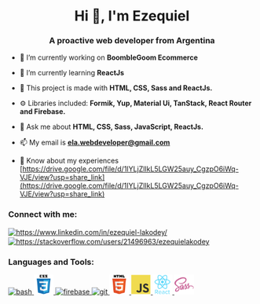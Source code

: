 <h1 align="center">Hi 👋, I'm Ezequiel</h1>
<h3 align="center">A proactive web developer from Argentina</h3>

- 🔭 I’m currently working on **BoombleGoom Ecommerce**

- 🌱 I’m currently learning **ReactJs**

- 🔨 This project is made with **HTML, CSS, Sass and ReactJs.**

- ⚙️ Libraries included: **Formik, Yup, Material Ui, TanStack, React Router and Firebase.**

- 💬 Ask me about **HTML, CSS, Sass, JavaScript, ReactJs.**

- 📫 My email is **ela.webdeveloper@gmail.com**

- 📄 Know about my experiences [https://drive.google.com/file/d/1IYLjZlIkL5LGW25auy_CgzpO6iWq-VJE/view?usp=share_link](https://drive.google.com/file/d/1IYLjZlIkL5LGW25auy_CgzpO6iWq-VJE/view?usp=share_link)

<h3 align="left">Connect with me:</h3>
<p align="left">
<a href="https://linkedin.com/in/https://www.linkedin.com/in/ezequiel-lakodey/" target="blank"><img align="center" src="https://raw.githubusercontent.com/rahuldkjain/github-profile-readme-generator/master/src/images/icons/Social/linked-in-alt.svg" alt="https://www.linkedin.com/in/ezequiel-lakodey/" height="30" width="40" /></a>
<a href="https://stackoverflow.com/users/https://stackoverflow.com/users/21496963/ezequielakodey" target="blank"><img align="center" src="https://raw.githubusercontent.com/rahuldkjain/github-profile-readme-generator/master/src/images/icons/Social/stack-overflow.svg" alt="https://stackoverflow.com/users/21496963/ezequielakodey" height="30" width="40" /></a>
</p>

<h3 align="left">Languages and Tools:</h3>
<p align="left"> <a href="https://www.gnu.org/software/bash/" target="_blank" rel="noreferrer"> <img src="https://www.vectorlogo.zone/logos/gnu_bash/gnu_bash-icon.svg" alt="bash" width="40" height="40"/> </a> <a href="https://www.w3schools.com/css/" target="_blank" rel="noreferrer"> <img src="https://raw.githubusercontent.com/devicons/devicon/master/icons/css3/css3-original-wordmark.svg" alt="css3" width="40" height="40"/> </a> <a href="https://firebase.google.com/" target="_blank" rel="noreferrer"> <img src="https://www.vectorlogo.zone/logos/firebase/firebase-icon.svg" alt="firebase" width="40" height="40"/> </a> <a href="https://git-scm.com/" target="_blank" rel="noreferrer"> <img src="https://www.vectorlogo.zone/logos/git-scm/git-scm-icon.svg" alt="git" width="40" height="40"/> </a> <a href="https://www.w3.org/html/" target="_blank" rel="noreferrer"> <img src="https://raw.githubusercontent.com/devicons/devicon/master/icons/html5/html5-original-wordmark.svg" alt="html5" width="40" height="40"/> </a> <a href="https://developer.mozilla.org/en-US/docs/Web/JavaScript" target="_blank" rel="noreferrer"> <img src="https://raw.githubusercontent.com/devicons/devicon/master/icons/javascript/javascript-original.svg" alt="javascript" width="40" height="40"/> </a> <a href="https://reactjs.org/" target="_blank" rel="noreferrer"> <img src="https://raw.githubusercontent.com/devicons/devicon/master/icons/react/react-original-wordmark.svg" alt="react" width="40" height="40"/> </a> <a href="https://sass-lang.com" target="_blank" rel="noreferrer"> <img src="https://raw.githubusercontent.com/devicons/devicon/master/icons/sass/sass-original.svg" alt="sass" width="40" height="40"/> </a> </p>

